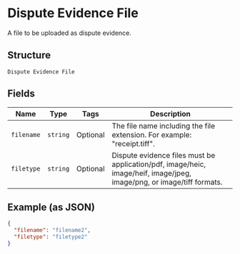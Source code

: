 
# Dispute Evidence File

A file to be uploaded as dispute evidence.

## Structure

`Dispute Evidence File`

## Fields

| Name | Type | Tags | Description |
|  --- | --- | --- | --- |
| `filename` | `string` | Optional | The file name including the file extension. For example: "receipt.tiff". |
| `filetype` | `string` | Optional | Dispute evidence files must be application/pdf, image/heic, image/heif, image/jpeg, image/png, or image/tiff formats. |

## Example (as JSON)

```json
{
  "filename": "filename2",
  "filetype": "filetype2"
}
```

